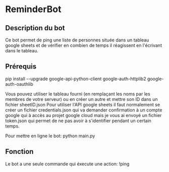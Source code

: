 # ReminderBot

## Description du bot

Ce bot permet de ping une liste de personnes située dans un tableau google sheets et de vérifier en combien de temps il réagissent en l'écrivant dans le tableau.

## Prérequis

pip install --upgrade google-api-python-client google-auth-httplib2 google-auth-oauthlib

Vous pouvez utiliser le tableau fourni (en remplaçant les noms par les membres de votre serveur) ou en créer un autre et mettre son ID dans un fichier sheetID.json
Pour utiliser l'API google sheets il faut normalement se créer un fichier credentials.json qui va demander confirmation à un compte google qui à accès au projet google cloud mais je vous ai envoyé un fichier token.json qui permet de ne pas avoir à s'identifier pendant un certain temps.

Pour mettre en ligne le bot: python main.py

## Fonction

Le bot a une seule commande qui éxecute une action: !ping